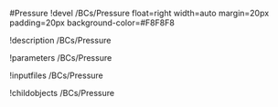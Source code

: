 <!-- MOOSE Object Documentation Stub: Remove this when content is added. -->
#Pressure
!devel /BCs/Pressure float=right width=auto margin=20px padding=20px background-color=#F8F8F8

!description /BCs/Pressure

!parameters /BCs/Pressure

!inputfiles /BCs/Pressure

!childobjects /BCs/Pressure
